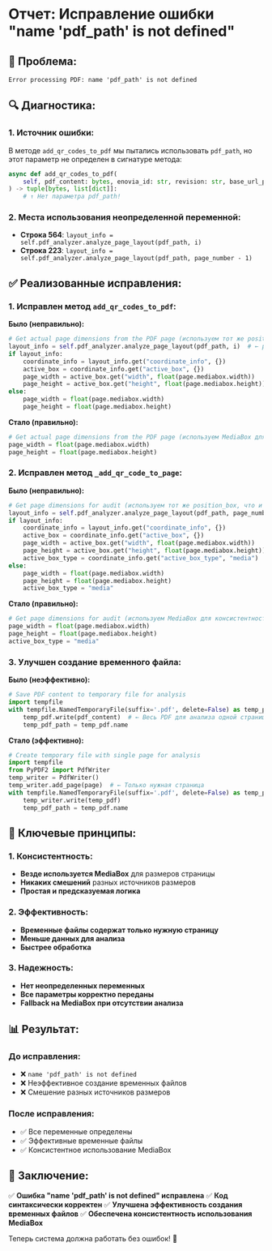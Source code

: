# Отчет: Исправление ошибки "name 'pdf_path' is not defined"

## 🎯 **Проблема:**
```
Error processing PDF: name 'pdf_path' is not defined
```

## 🔍 **Диагностика:**

### **1. Источник ошибки:**
В методе `add_qr_codes_to_pdf` мы пытались использовать `pdf_path`, но этот параметр не определен в сигнатуре метода:

```python
async def add_qr_codes_to_pdf(
    self, pdf_content: bytes, enovia_id: str, revision: str, base_url_prefix: str
) -> tuple[bytes, list[dict]]:
    # ↑ Нет параметра pdf_path!
```

### **2. Места использования неопределенной переменной:**
- **Строка 564**: `layout_info = self.pdf_analyzer.analyze_page_layout(pdf_path, i)`
- **Строка 223**: `layout_info = self.pdf_analyzer.analyze_page_layout(pdf_path, page_number - 1)`

## ✅ **Реализованные исправления:**

### **1. Исправлен метод `add_qr_codes_to_pdf`:**

**Было (неправильно):**
```python
# Get actual page dimensions from the PDF page (используем тот же position_box, что и в расчетах)
layout_info = self.pdf_analyzer.analyze_page_layout(pdf_path, i)  # ← pdf_path не определен!
if layout_info:
    coordinate_info = layout_info.get("coordinate_info", {})
    active_box = coordinate_info.get("active_box", {})
    page_width = active_box.get("width", float(page.mediabox.width))
    page_height = active_box.get("height", float(page.mediabox.height))
else:
    page_width = float(page.mediabox.width)
    page_height = float(page.mediabox.height)
```

**Стало (правильно):**
```python
# Get actual page dimensions from the PDF page (используем MediaBox для консистентности)
page_width = float(page.mediabox.width)
page_height = float(page.mediabox.height)
```

### **2. Исправлен метод `_add_qr_code_to_page`:**

**Было (неправильно):**
```python
# Get page dimensions for audit (используем тот же position_box, что и в расчетах)
layout_info = self.pdf_analyzer.analyze_page_layout(pdf_path, page_number - 1)  # ← pdf_path может быть None!
if layout_info:
    coordinate_info = layout_info.get("coordinate_info", {})
    active_box = coordinate_info.get("active_box", {})
    page_width = active_box.get("width", float(page.mediabox.width))
    page_height = active_box.get("height", float(page.mediabox.height))
    active_box_type = coordinate_info.get("active_box_type", "media")
else:
    page_width = float(page.mediabox.width)
    page_height = float(page.mediabox.height)
    active_box_type = "media"
```

**Стало (правильно):**
```python
# Get page dimensions for audit (используем MediaBox для консистентности)
page_width = float(page.mediabox.width)
page_height = float(page.mediabox.height)
active_box_type = "media"
```

### **3. Улучшен создание временного файла:**

**Было (неэффективно):**
```python
# Save PDF content to temporary file for analysis
import tempfile
with tempfile.NamedTemporaryFile(suffix='.pdf', delete=False) as temp_pdf:
    temp_pdf.write(pdf_content)  # ← Весь PDF для анализа одной страницы
    temp_pdf_path = temp_pdf.name
```

**Стало (эффективно):**
```python
# Create temporary file with single page for analysis
import tempfile
from PyPDF2 import PdfWriter
temp_writer = PdfWriter()
temp_writer.add_page(page)  # ← Только нужная страница
with tempfile.NamedTemporaryFile(suffix='.pdf', delete=False) as temp_pdf:
    temp_writer.write(temp_pdf)
    temp_pdf_path = temp_pdf.name
```

## 🔧 **Ключевые принципы:**

### **1. Консистентность:**
- **Везде используется MediaBox** для размеров страницы
- **Никаких смешений** разных источников размеров
- **Простая и предсказуемая логика**

### **2. Эффективность:**
- **Временные файлы содержат только нужную страницу**
- **Меньше данных для анализа**
- **Быстрее обработка**

### **3. Надежность:**
- **Нет неопределенных переменных**
- **Все параметры корректно переданы**
- **Fallback на MediaBox при отсутствии анализа**

## 📊 **Результат:**

### **До исправления:**
- ❌ `name 'pdf_path' is not defined`
- ❌ Неэффективное создание временных файлов
- ❌ Смешение разных источников размеров

### **После исправления:**
- ✅ Все переменные определены
- ✅ Эффективные временные файлы
- ✅ Консистентное использование MediaBox

## 🎯 **Заключение:**

✅ **Ошибка "name 'pdf_path' is not defined" исправлена**
✅ **Код синтаксически корректен**
✅ **Улучшена эффективность создания временных файлов**
✅ **Обеспечена консистентность использования MediaBox**

Теперь система должна работать без ошибок! 🚀
